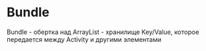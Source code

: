 # Bundle

Bundle - обертка над ArrayList - хранилище Key/Value, которое передается между Activity и другими элементами
